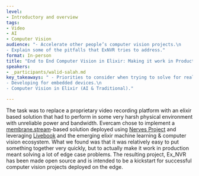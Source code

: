 ```yaml
---
level:
- Introductory and overview
tags:
- Video
- AI
- Computer Vision
audience: "- Accelerate other people’s computer vision projects.\n
- Explain some of the pitfalls that ExNVR tries to address."
format: In-person
title: "End to End Computer Vision in Elixir: Making it work in Production"
speakers:
- _participants/walid-salah.md
key_takeaways: " - Priorities to consider when trying to solve for real world constraints.\n
- Developing for embedded devices.\n
- Computer Vision in Elixir (AI & Traditional)."

---
```

The task was to replace a proprietary video recording platform with an elixir based solution that had to perform in some very harsh physical environment with unreliable power and
bandwidth.
Evercam chose to implement a <a href="https://membrane.stream">membrane.stream</a>-based solution deployed using <a href="https://nerves-project.org">Nerves Project</a> and leveraging <a href="https://livebook.dev">Livebook</a> and the emerging elixir machine learning & computer vision ecosystem.
What we found was that it was relatively easy to put something together very quickly, but to actually make it work in production meant solving a lot of edge case problems.
The resulting project, Ex_NVR has been made open source and is intended to be a kickstart for successful computer vision projects deployed on the edge.